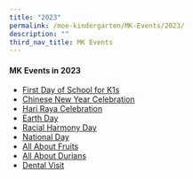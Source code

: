 ```yaml
---
title: "2023"
permalink: /moe-kindergarten/MK-Events/2023/
description: ""
third_nav_title: MK Events
---
```

#### MK Events in 2023
<ul>
	<li><a href="https://www.temasekpri.moe.edu.sg/day-one-of-school">First Day of School for K1s</a></li>
	<li><a href="https://www.temasekpri.moe.edu.sg/mk-photos/chinese-new-year-celebrations">Chinese New Year Celebration</a></li>
	<li><a href="https://www.temasekpri.moe.edu.sg/mk-photos/hari-raya-celebrations/">Hari Raya Celebration</a></li>
	<li><a href="https://www.temasekpri.moe.edu.sg/mk-photos/earth-day">Earth Day</a></li>
		<li><a href="https://www.temasekpri.moe.edu.sg/mk-photos/racial-harmony-day/">Racial Harmony Day</a></li>
			<li><a href="https://www.temasekpri.moe.edu.sg/mk-photos/national-day-celebrations/">National Day</a></li>
				<li><a href="https://www.temasekpri.moe.edu.sg/mk-photos/all-about-fruits/">All About Fruits</a></li>
					<li><a href="https://www.temasekpri.moe.edu.sg/mk-photos/all-about-durians/">All About Durians</a></li>
						<li><a href="https://www.temasekpri.moe.edu.sg/mk-photos/dental-visit/">Dental Visit</a></li>
</ul>